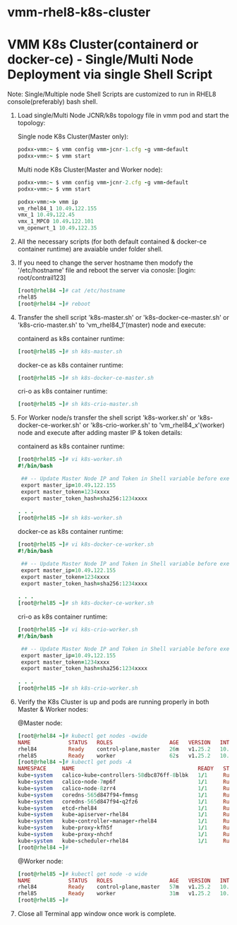 # vmm-rhel8-k8s-cluster

# VMM K8s Cluster(containerd or docker-ce) - Single/Multi Node Deployment via single Shell Script

Note: Single/Multiple node Shell Scripts are customized to run in RHEL8 console(preferably) bash shell. 

1. Load single/Multi Node JCNR/k8s topology file in vmm pod and start the topology:

    Single node K8s Cluster(Master only):
    ```ruby
    podxx-vmm:~ $ vmm config vmm-jcnr-1.cfg -g vmm-default
    podxx-vmm:~ $ vmm start
    ```
    Multi node K8s Cluster(Master and Worker node):
    ```ruby
    podxx-vmm:~ $ vmm config vmm-jcnr-2.cfg -g vmm-default
    podxx-vmm:~ $ vmm start
    ```
    ```ruby
    podxx-vmm:~> vmm ip
    vm_rhel84_1 10.49.122.155
    vmx_1 10.49.122.45
    vmx_1_MPC0 10.49.122.101
    vm_openwrt_1 10.49.122.35
    ```

2. All the necessary scripts (for both default contained & docker-ce container runtime) are avaiable under folder shell.

3. If you need to change the server hostname then modofy the '/etc/hostname' file and reboot the server via conosle:
   [login: root/contrail123]
  
    ```ruby
    [root@rhel84 ~]# cat /etc/hostname
    rhel85
    [root@rhel84 ~]# reboot
    ```

4. Transfer the shell script 'k8s-master.sh' or 'k8s-docker-ce-master.sh' or 'k8s-crio-master.sh' to 'vm_rhel84_1'(master) node and execute:
  
    containerd as k8s container runtime:
    ```ruby
    [root@rhel85 ~]# sh k8s-master.sh
    ```
    docker-ce as k8s container runtime:
    ```ruby
    [root@rhel85 ~]# sh k8s-docker-ce-master.sh
    ```
    cri-o as k8s container runtime:
    ```ruby
    [root@rhel85 ~]# sh k8s-crio-master.sh
    ```

5. For Worker node/s transfer the shell script 'k8s-worker.sh' or 'k8s-docker-ce-worker.sh' or 'k8s-crio-worker.sh' to 'vm_rhel84_x'(worker) node and execute after adding master IP & token details:
  
    containerd as k8s container runtime:
    ```ruby
    [root@rhel85 ~]# vi k8s-worker.sh
    #!/bin/bash
    
     ## -- Update Master Node IP and Token in Shell variable before executing the script -- ##
     export master_ip=10.49.122.155
     export master_token=1234xxxx
     export master_token_hash=sha256:1234xxxx
     
    . . .
    [root@rhel85 ~]# sh k8s-worker.sh
    ```
    docker-ce as k8s container runtime:
    ```ruby
    [root@rhel85 ~]# vi k8s-docker-ce-worker.sh
    #!/bin/bash
    
     ## -- Update Master Node IP and Token in Shell variable before executing the script -- ##
     export master_ip=10.49.122.155
     export master_token=1234xxxx
     export master_token_hash=sha256:1234xxxx
     
    . . .
    [root@rhel85 ~]# sh k8s-docker-ce-worker.sh
    ```
    cri-o as k8s container runtime:
    ```ruby
    [root@rhel85 ~]# vi k8s-crio-worker.sh
    #!/bin/bash
    
     ## -- Update Master Node IP and Token in Shell variable before executing the script -- ##
     export master_ip=10.49.122.155
     export master_token=1234xxxx
     export master_token_hash=sha256:1234xxxx
     
    . . .
    [root@rhel85 ~]# sh k8s-crio-worker.sh
    ```

5. Verify the K8s Cluster is up and pods are running properly in both Master & Worker nodes:

    @Master node:
    ```ruby
    [root@rhel84 ~]# kubectl get nodes -owide
    NAME            STATUS   ROLES                  AGE   VERSION   INTERNAL-IP     EXTERNAL-IP   OS-IMAGE                               KERNEL-VERSION          CONTAINER-RUNTIME
    rhel84          Ready    control-plane,master   26m   v1.25.2   10.49.122.155   <none>        Red Hat Enterprise Linux 8.4 (Ootpa)   4.18.0-305.el8.x86_64   docker://20.10.18
    rhel85          Ready    worker                 62s   v1.25.2   10.53.59.47     <none>        Red Hat Enterprise Linux 8.4 (Ootpa)   4.18.0-305.el8.x86_64   docker://20.10.18
    [root@rhel84 ~]# kubectl get pods -A
    NAMESPACE     NAME                                       READY   STATUS    RESTARTS   AGE
    kube-system   calico-kube-controllers-58dbc876ff-8blbk   1/1     Running   0          54m
    kube-system   calico-node-7mp6f                          1/1     Running   0          29m
    kube-system   calico-node-8zrr4                          1/1     Running   0          54m
    kube-system   coredns-565d847f94-fmmsg                   1/1     Running   0          54m
    kube-system   coredns-565d847f94-q2fz6                   1/1     Running   0          54m
    kube-system   etcd-rhel84                                1/1     Running   0          54m
    kube-system   kube-apiserver-rhel84                      1/1     Running   0          54m
    kube-system   kube-controller-manager-rhel84             1/1     Running   0          54m
    kube-system   kube-proxy-kfh5f                           1/1     Running   0          29m
    kube-system   kube-proxy-nhchf                           1/1     Running   0          54m
    kube-system   kube-scheduler-rhel84                      1/1     Running   0          54m
    [root@rhel84 ~]#
    ```
  
    @Worker node:
    ```ruby
    [root@rhel85 ~]# kubectl get node -o wide
    NAME            STATUS   ROLES                  AGE   VERSION   INTERNAL-IP     EXTERNAL-IP   OS-IMAGE                               KERNEL-VERSION          CONTAINER-RUNTIME
    rhel84          Ready    control-plane,master   57m   v1.25.2   10.49.122.155   <none>        Red Hat Enterprise Linux 8.4 (Ootpa)   4.18.0-305.el8.x86_64   docker://20.10.18
    rhel85          Ready    worker                 31m   v1.25.2   10.53.59.47     <none>        Red Hat Enterprise Linux 8.4 (Ootpa)   4.18.0-305.el8.x86_64   docker://20.10.18
    [root@rhel85 ~]#
    ```
  
6. Close all Terminal app window once work is complete.
